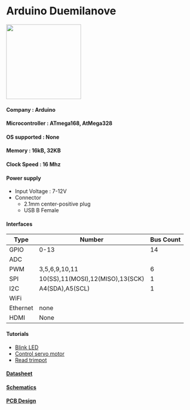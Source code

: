 # Arduino Duemilanove
<img src="ArduinoUno_R3_Front.jpg" height="200"  > 

#### Company : Arduino
#### Microcontroller : ATmega168, AtMega328
#### OS supported : None
#### Memory : 16kB, 32KB
#### Clock Speed : 16 Mhz
#### Power supply
* Input Voltage : 7-12V
* Connector
  * 2.1mm center-positive plug
  * USB B Female
	
#### Interfaces

|Type|Number|Bus Count|
|---|---|---|
|GPIO|0-13|14|
|ADC|
|PWM|3,5,6,9,10,11|6|
|SPI|10(SS),11(MOSI),12(MISO),13(SCK)|1|
|I2C|A4(SDA),A5(SCL)|1|
|WiFi|
|Ethernet|none| |
|HDMI|None| |

#### Tutorials
* [Blink LED]()
* [Control servo motor]()
* [Read trimpot]()

#### [Datasheet](http://www.atmel.com/dyn/resources/prod_documents/doc2545.pdf)
#### [Schematics](arduino.cc/en/uploads/Main/arduino-duemilanove-schematic.pdf)
#### [PCB Design](arduino.cc/en/uploads/Main/arduino-duemilanove-reference-design.zip)
